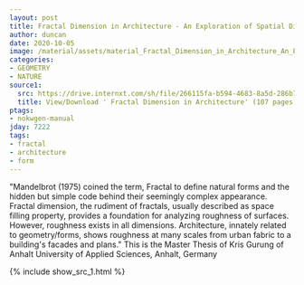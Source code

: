 ```yaml
---
layout: post
title: Fractal Dimension in Architecture - An Exploration of Spatial Dimension
author: duncan
date: 2020-10-05
image: /material/assets/material_Fractal_Dimension_in_Architecture_An_Exploration_of_Spatial_Dimension.png
categories:
- GEOMETRY
- NATURE
source1:
  src: https://drive.internxt.com/sh/file/266115fa-b594-4683-8a5d-286b7d7b43a0/4811ad6e9c4bf3467bde6f424cb0192840d1ac319b61d818a00a1724aea84e35
  title: View/Download ' Fractal Dimension in Architecture' (107 pages)
ptags:
- nokwgen-manual
jday: 7222
tags:
- fractal
- architecture
- form
---
```


"Mandelbrot (1975) coined the term, Fractal to define natural forms and the hidden but simple code behind their seemingly complex appearance. Fractal dimension, the rudiment of fractals, usually described as space filling property, provides a foundation for analyzing roughness of surfaces. However, roughness exists in all dimensions. Architecture, innately related to geometry/forms, shows roughness at many scales from urban fabric to a building's facades and plans." This is the Master Thesis of Kris Gurung of Anhalt University of Applied Sciences, Anhalt, Germany

<!--more-->

{% include show_src_1.html %}

